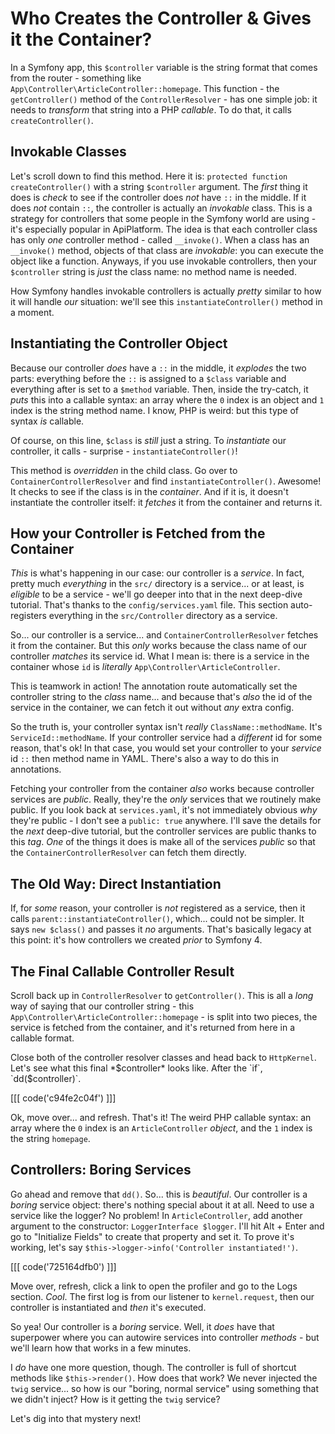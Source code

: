 # Who Creates the Controller & Gives it the Container?

In a Symfony app, this `$controller` variable is the string format that comes
from the router - something like `App\Controller\ArticleController::homepage`.
This function - the `getController()` method of the `ControllerResolver` - has one
simple job: it needs to *transform* that string into a PHP *callable*. To do that,
it calls `createController()`.

## Invokable Classes

Let's scroll down to find this method. Here it is:
`protected function createController()` with a string `$controller` argument.
The *first* thing it does is *check* to see if the controller does *not*
have `::` in the middle. If it does *not* contain `::`, the controller is
actually an *invokable* class. This is a strategy for controllers that some people
in the Symfony world are using - it's especially popular in ApiPlatform. The idea
is that each controller class has only *one* controller method - called `__invoke()`.
When a class has an `__invoke()` method, objects of that class are *invokable*:
you can execute the object like a function. Anyways, if you use invokable
controllers, then your `$controller` string is *just* the class name: no method
name is needed.

How Symfony handles invokable controllers is actually *pretty* similar to how
it will handle *our* situation: we'll see this `instantiateController()` method
in a moment.

## Instantiating the Controller Object

Because our controller *does* have a `::` in the middle, it *explodes* the two
parts: everything before the `::` is assigned to a `$class` variable and everything
after is set to a `$method` variable. Then, inside the try-catch, it *puts* this
into a callable syntax: an array where the `0` index is an object and `1` index
is the string method name. I know, PHP is weird: but this type of syntax *is* callable.

Of course, on this line, `$class` is *still* just a string. To *instantiate* our
controller, it calls - surprise - `instantiateController()`!

This method is *overridden* in the child class. Go over to
`ContainerControllerResolver` and find `instantiateController()`. Awesome!
It checks to see if the class is in the *container*. And if it is, it doesn't
instantiate the controller itself: it *fetches* it from the container and returns
it.

## How your Controller is Fetched from the Container

*This* is what's happening in our case: our controller is a *service*. In fact,
pretty much *everything* in the `src/` directory is a service... or at least,
is *eligible* to be a service - we'll go deeper into that in the next deep-dive
tutorial. That's thanks to the `config/services.yaml` file. This section
auto-registers everything in the `src/Controller` directory as a service.

So... our controller is a service... and `ContainerControllerResolver` fetches
it from the container. But this *only* works because the class name of our
controller *matches* its service id. What I mean is: there is a service in the
container whose `id` is *literally* `App\Controller\ArticleController`.

This is teamwork in action! The annotation route automatically set the controller
string to the *class* name... and because that's *also* the id of the service in
the container, we can fetch it out without *any* extra config.

So the truth is, your controller syntax isn't *really* `ClassName::methodName`.
It's `ServiceId::methodName`. If your controller service had a *different*
id for some reason, that's ok! In that case, you would set your controller
to your *service* id `::` then method name in YAML. There's also a way to do this
in annotations.

Fetching your controller from the container *also* works because controller services
are *public*. Really, they're the *only* services that we routinely make public.
If you look back at `services.yaml`, it's not immediately obvious *why* they're
public - I don't see a `public: true` anywhere. I'll save the details for the
*next* deep-dive tutorial, but the controller services are public thanks to this
*tag*. *One* of the things it does is make all of the services *public* so that
the `ContainerControllerResolver` can fetch them directly.

## The Old Way: Direct Instantiation

If, for *some* reason, your controller is *not* registered as a service, then it
calls `parent::instantiateController()`, which... could not be simpler. It says
`new $class()` and passes it *no* arguments. That's basically legacy at this
point: it's how controllers we created *prior* to Symfony 4.

## The Final Callable Controller Result

Scroll back up in `ControllerResolver` to `getController()`. This is all a
*long* way of saying that our controller string - this
`App\Controller\ArticleController::homepage` - is split into two pieces, the
service is fetched from the container, and it's returned from here in a callable
format.

Close both of the controller resolver classes and head back to `HttpKernel`. Let's
see what this final *$controller* looks like. After the `if`, `dd($controller)`.

[[[ code('c94fe2c04f') ]]]

Ok, move over... and refresh. That's it! The weird PHP callable syntax: an array
where the `0` index is an `ArticleController` *object*, and the `1` index is
the string `homepage`.

## Controllers: Boring Services

Go ahead and remove that `dd()`. So... this is *beautiful*. Our controller is
a *boring* service object: there's nothing special about it at all. Need to use
a service like the logger? No problem! In `ArticleController`, add another
argument to the constructor: `LoggerInterface $logger`. I'll hit Alt + Enter and
go to "Initialize Fields" to create that property and set it. To prove it's
working, let's say `$this->logger->info('Controller instantiated!')`.

[[[ code('725164dfb0') ]]]

Move over, refresh, click a link to open the profiler and go to the Logs section.
*Cool*. The first log is from our listener to `kernel.request`, then our controller
is instantiated and *then* it's executed.

So yea! Our controller is a *boring* service. Well, it *does* have that superpower
where you can autowire services into controller *methods* - but we'll learn how
that works in a few minutes.

I *do* have one more question, though. The controller is full of shortcut methods
like `$this->render()`. How does that work? We never injected the `twig` service...
so how is our "boring, normal service" using something that we didn't inject? How
is it getting the `twig` service?

Let's dig into that mystery next!
